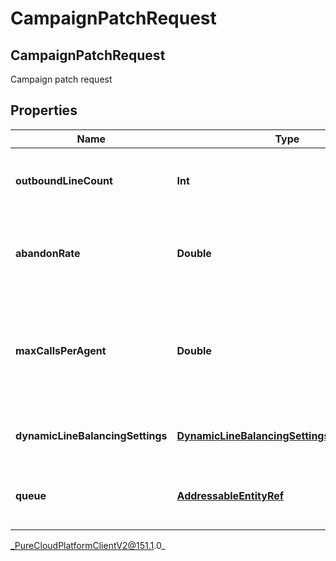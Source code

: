 # CampaignPatchRequest

## CampaignPatchRequest
Campaign patch request

## Properties

|Name | Type | Description | Notes|
|------------ | ------------- | ------------- | -------------|
| **outboundLineCount** | **Int** | The number of outbound lines to be concurrently dialed. | [optional] |
| **abandonRate** | **Double** | The targeted compliance abandon rate percentage | [optional] |
| **maxCallsPerAgent** | **Double** | The maximum number of calls that can be placed per agent on this campaign | [optional] |
| **dynamicLineBalancingSettings** | [**DynamicLineBalancingSettingsPatchRequest**](DynamicLineBalancingSettingsPatchRequest) | Dynamic line balancing settings | [optional] |
| **queue** | [**AddressableEntityRef**](AddressableEntityRef) | The Queue for this Campaign to route calls to. | [optional] |



_PureCloudPlatformClientV2@151.1.0_
